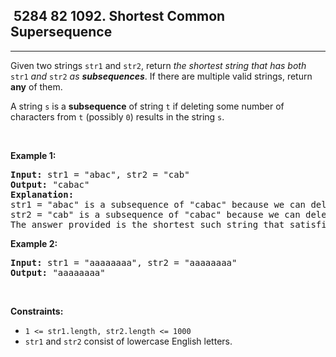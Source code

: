 <h2> 5284 82
1092. Shortest Common Supersequence</h2><hr><div><p>Given two strings <code>str1</code> and <code>str2</code>, return <em>the shortest string that has both </em><code>str1</code><em> and </em><code>str2</code><em> as <strong>subsequences</strong></em>. If there are multiple valid strings, return <strong>any</strong> of them.</p>

<p>A string <code>s</code> is a <strong>subsequence</strong> of string <code>t</code> if deleting some number of characters from <code>t</code> (possibly <code>0</code>) results in the string <code>s</code>.</p>

<p>&nbsp;</p>
<p><strong class="example">Example 1:</strong></p>

<pre><strong>Input:</strong> str1 = "abac", str2 = "cab"
<strong>Output:</strong> "cabac"
<strong>Explanation:</strong> 
str1 = "abac" is a subsequence of "cabac" because we can delete the first "c".
str2 = "cab" is a subsequence of "cabac" because we can delete the last "ac".
The answer provided is the shortest such string that satisfies these properties.
</pre>

<p><strong class="example">Example 2:</strong></p>

<pre><strong>Input:</strong> str1 = "aaaaaaaa", str2 = "aaaaaaaa"
<strong>Output:</strong> "aaaaaaaa"
</pre>

<p>&nbsp;</p>
<p><strong>Constraints:</strong></p>

<ul>
	<li><code>1 &lt;= str1.length, str2.length &lt;= 1000</code></li>
	<li><code>str1</code> and <code>str2</code> consist of lowercase English letters.</li>
</ul>
</div>